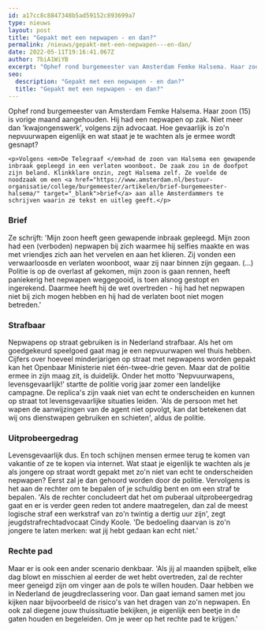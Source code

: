 ```yaml
---
id: a17cc8c8847348b5ad59152c893699a7
type: nieuws
layout: post
title: "Gepakt met een nepwapen - en dan?"
permalink: /nieuws/gepakt-met-een-nepwapen---en-dan/
date: 2022-05-11T19:16:41.067Z
author: 7biA1WiYB
excerpt: "Ophef rond burgemeester van Amsterdam Femke Halsema. Haar zoon (15) is vorige maand aangehouden. Hij had een nepwapen op zak. Niet meer dan 'kwajongenswerk', volgens zijn advocaat. Hoe gevaarlijk is zo'n nepvuurwapen eigenlijk en wat staat je te wachten als je ermee wordt gesnapt?  "
seo:
  description: "Gepakt met een nepwapen - en dan?"
  title: "Gepakt met een nepwapen - en dan?"
---
```

Ophef rond burgemeester van Amsterdam Femke Halsema. Haar zoon (15) is vorige maand aangehouden. Hij had een nepwapen op zak. Niet meer dan 'kwajongenswerk', volgens zijn advocaat. Hoe gevaarlijk is zo'n nepvuurwapen eigenlijk en wat staat je te wachten als je ermee wordt gesnapt?  

    <p>Volgens <em>De Telegraaf </em>had de zoon van Halsema een gewapende inbraak gepleegd in een verlaten woonboot. De zaak zou in de doofpot zijn beland. Klinkklare onzin, zegt Halsema zelf. Ze voelde de noodzaak om een <a href="https://www.amsterdam.nl/bestuur-organisatie/college/burgemeester/artikelen/brief-burgemeester-halsema/" target="_blank">brief</a> aan alle Amsterdammers te schrijven waarin ze tekst en uitleg geeft.</p>
<h3>Brief</h3>
<p>Ze schrijft: 'Mijn zoon heeft geen gewapende inbraak gepleegd. Mijn zoon had een (verboden) nepwapen bij zich waarmee hij selfies maakte en was met vriendjes zich aan het vervelen en aan het klieren. Zij vonden een verwaarloosde en verlaten woonboot, waar zij naar binnen zijn gegaan. (...) Politie is op de overlast af gekomen, mijn zoon is gaan rennen, heeft paniekerig het nepwapen weggegooid, is toen alsnog gestopt en ingerekend. Daarmee heeft hij de wet overtreden - hij had het nepwapen niet bij zich mogen hebben en hij had de verlaten boot niet mogen betreden.'</p>
<h3>Strafbaar</h3>
<p>Nepwapens op straat gebruiken is in Nederland strafbaar. Als het om goedgekeurd speelgoed gaat mag je een nepvuurwapen wel thuis hebben. Cijfers over hoeveel minderjarigen op straat met nepwapens worden gepakt kan het Openbaar Ministerie niet één-twee-drie geven. Maar dat de politie ermee in zijn maag zit, is duidelijk. Onder het motto 'Nepvuurwapens, levensgevaarlijk!’ startte de politie vorig jaar zomer een landelijke campagne. De replica's zijn vaak niet van echt te onderscheiden en kunnen op straat tot levensgevaarlijke situaties leiden. 'Als de persoon met het wapen de aanwijzingen van de agent niet opvolgt, kan dat betekenen dat wij ons dienstwapen gebruiken en schieten', aldus de politie.</p>
<h3>Uitprobeergedrag</h3>
<p>Levensgevaarlijk dus. En toch schijnen mensen ermee terug te komen van vakantie of ze te kopen via internet. Wat staat je eigenlijk te wachten als je als jongere op straat wordt gepakt met zo'n niet van echt te onderscheiden nepwapen? Eerst zal je dan gehoord worden door de politie. Vervolgens is het aan de rechter om te bepalen of je schuldig bent en om een straf te bepalen. 'Als de rechter concludeert dat het om puberaal uitprobeergedrag gaat en er is verder geen reden tot andere maatregelen, dan zal de meest logische straf een werkstraf van zo'n twintig a dertig uur zijn', zegt jeugdstrafrechtadvocaat Cindy Koole. 'De bedoeling daarvan is zo'n jongere te laten merken: wat jij hebt gedaan kan echt niet.'</p>
<h3>Rechte pad</h3>
<p>Maar er is ook een ander scenario denkbaar. 'Als jij al maanden spijbelt, elke dag blowt en misschien al eerder de wet hebt overtreden, zal de rechter meer geneigd zijn om vinger aan de pols te willen houden. Daar hebben we in Nederland de jeugdreclassering voor. Dan gaat iemand samen met jou kijken naar bijvoorbeeld de risico's van het dragen van zo'n nepwapen. En ook zal diegene jouw thuissituatie bekijken, je eigenlijk een beetje in de gaten houden en begeleiden. Om je weer op het rechte pad te krijgen.'</p>  
